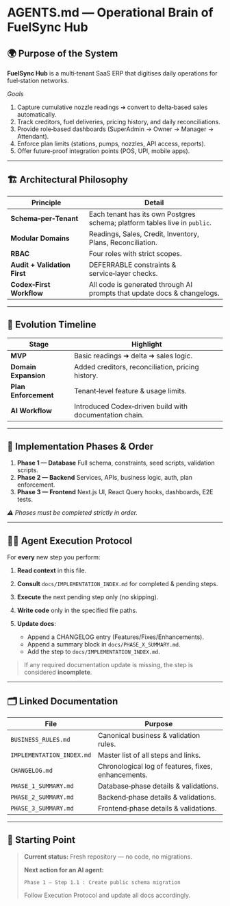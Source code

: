 # AGENTS.md — Operational Brain of FuelSync Hub

## 🌍 Purpose of the System

**FuelSync Hub** is a multi‑tenant SaaS ERP that digitises daily operations for fuel‑station networks.

*Goals*

1. Capture cumulative nozzle readings ➜ convert to delta‑based sales automatically.
2. Track creditors, fuel deliveries, pricing history, and daily reconciliations.
3. Provide role‑based dashboards (SuperAdmin → Owner → Manager → Attendant).
4. Enforce plan limits (stations, pumps, nozzles, API access, reports).
5. Offer future‑proof integration points (POS, UPI, mobile apps).

---

## 🏗️ Architectural Philosophy

| Principle                    | Detail                                                                     |
| ---------------------------- | -------------------------------------------------------------------------- |
| **Schema‑per‑Tenant**        | Each tenant has its own Postgres schema; platform tables live in `public`. |
| **Modular Domains**          | Readings, Sales, Credit, Inventory, Plans, Reconciliation.                 |
| **RBAC**                     | Four roles with strict scopes.                                             |
| **Audit + Validation First** | DEFERRABLE constraints & service‑layer checks.                             |
| **Codex‑First Workflow**     | All code is generated through AI prompts that update docs & changelogs.    |

---

## 🎢 Evolution Timeline

| Stage                | Highlight                                               |
| -------------------- | ------------------------------------------------------- |
| **MVP**              | Basic readings ➜ delta ➜ sales logic.                   |
| **Domain Expansion** | Added creditors, reconciliation, pricing history.       |
| **Plan Enforcement** | Tenant‑level feature & usage limits.                    |
| **AI Workflow**      | Introduced Codex‑driven build with documentation chain. |

---

## 🔁 Implementation Phases & Order

1. **Phase 1 — Database**
   Full schema, constraints, seed scripts, validation scripts.
2. **Phase 2 — Backend**
   Services, APIs, business logic, auth, plan enforcement.
3. **Phase 3 — Frontend**
   Next.js UI, React Query hooks, dashboards, E2E tests.

*⚠️ Phases must be completed strictly in order.*

---

## 🧑‍💻 Agent Execution Protocol

For **every** new step you perform:

1. **Read context** in this file.
2. **Consult** `docs/IMPLEMENTATION_INDEX.md` for completed & pending steps.
3. **Execute** the next pending step only (no skipping).
4. **Write code** only in the specified file paths.
5. **Update docs**:

   * Append a CHANGELOG entry (Features/Fixes/Enhancements).
   * Append a summary block in `docs/PHASE_X_SUMMARY.md`.
   * Add the step to `docs/IMPLEMENTATION_INDEX.md`.

> If any required documentation update is missing, the step is considered **incomplete**.

---

## 🗂️ Linked Documentation

| File                      | Purpose                                             |
| ------------------------- | --------------------------------------------------- |
| `BUSINESS_RULES.md`       | Canonical business & validation rules.              |
| `IMPLEMENTATION_INDEX.md` | Master list of all steps and links.                 |
| `CHANGELOG.md`            | Chronological log of features, fixes, enhancements. |
| `PHASE_1_SUMMARY.md`      | Database‑phase details & validations.               |
| `PHASE_2_SUMMARY.md`      | Backend‑phase details & validations.                |
| `PHASE_3_SUMMARY.md`      | Frontend‑phase details & validations.               |

---

## 🚦 Starting Point

> **Current status:** Fresh repository — no code, no migrations.
>
> **Next action for an AI agent:**
>
> `Phase 1 – Step 1.1 : Create public schema migration`
>
> Follow Execution Protocol and update all docs accordingly.
